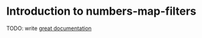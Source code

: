 # Introduction to numbers-map-filters

TODO: write [great documentation](http://jacobian.org/writing/what-to-write/)
